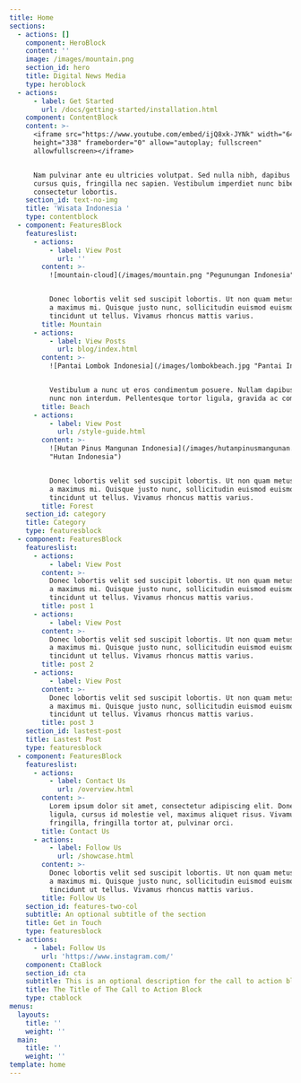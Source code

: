 ```yaml
---
title: Home
sections:
  - actions: []
    component: HeroBlock
    content: ''
    image: /images/mountain.png
    section_id: hero
    title: Digital News Media
    type: heroblock
  - actions:
      - label: Get Started
        url: /docs/getting-started/installation.html
    component: ContentBlock
    content: >-
      <iframe src="https://www.youtube.com/embed/ijQ8xk-JYNk" width="640"
      height="338" frameborder="0" allow="autoplay; fullscreen"
      allowfullscreen></iframe>


      Nam pulvinar ante eu ultricies volutpat. Sed nulla nibh, dapibus sit amet
      cursus quis, fringilla nec sapien. Vestibulum imperdiet nunc bibendum
      consectetur lobortis.
    section_id: text-no-img
    title: 'Wisata Indonesia '
    type: contentblock
  - component: FeaturesBlock
    featureslist:
      - actions:
          - label: View Post
            url: ''
        content: >-
          ![mountain-cloud](/images/mountain.png "Pegunungan Indonesia")


          Donec lobortis velit sed suscipit lobortis. Ut non quam metus. Nullam
          a maximus mi. Quisque justo nunc, sollicitudin euismod euismod at,
          tincidunt ut tellus. Vivamus rhoncus mattis varius.
        title: Mountain
      - actions:
          - label: View Posts
            url: blog/index.html
        content: >-
          ![Pantai Lombok Indonesia](/images/lombokbeach.jpg "Pantai Indonesia")


          Vestibulum a nunc ut eros condimentum posuere. Nullam dapibus quis
          nunc non interdum. Pellentesque tortor ligula, gravida ac commodo eu.
        title: Beach
      - actions:
          - label: View Post
            url: /style-guide.html
        content: >-
          ![Hutan Pinus Mangunan Indonesia](/images/hutanpinusmangunan.jpg
          "Hutan Indonesia")


          Donec lobortis velit sed suscipit lobortis. Ut non quam metus. Nullam
          a maximus mi. Quisque justo nunc, sollicitudin euismod euismod at,
          tincidunt ut tellus. Vivamus rhoncus mattis varius.
        title: Forest
    section_id: category
    title: Category
    type: featuresblock
  - component: FeaturesBlock
    featureslist:
      - actions:
          - label: View Post
        content: >-
          Donec lobortis velit sed suscipit lobortis. Ut non quam metus. Nullam
          a maximus mi. Quisque justo nunc, sollicitudin euismod euismod at,
          tincidunt ut tellus. Vivamus rhoncus mattis varius.
        title: post 1
      - actions:
          - label: View Post
        content: >-
          Donec lobortis velit sed suscipit lobortis. Ut non quam metus. Nullam
          a maximus mi. Quisque justo nunc, sollicitudin euismod euismod at,
          tincidunt ut tellus. Vivamus rhoncus mattis varius.
        title: post 2
      - actions:
          - label: View Post
        content: >-
          Donec lobortis velit sed suscipit lobortis. Ut non quam metus. Nullam
          a maximus mi. Quisque justo nunc, sollicitudin euismod euismod at,
          tincidunt ut tellus. Vivamus rhoncus mattis varius.
        title: post 3
    section_id: lastest-post
    title: Lastest Post
    type: featuresblock
  - component: FeaturesBlock
    featureslist:
      - actions:
          - label: Contact Us
            url: /overview.html
        content: >-
          Lorem ipsum dolor sit amet, consectetur adipiscing elit. Donec nisl
          ligula, cursus id molestie vel, maximus aliquet risus. Vivamus in nibh
          fringilla, fringilla tortor at, pulvinar orci.
        title: Contact Us
      - actions:
          - label: Follow Us
            url: /showcase.html
        content: >-
          Donec lobortis velit sed suscipit lobortis. Ut non quam metus. Nullam
          a maximus mi. Quisque justo nunc, sollicitudin euismod euismod at,
          tincidunt ut tellus. Vivamus rhoncus mattis varius.
        title: Follow Us
    section_id: features-two-col
    subtitle: An optional subtitle of the section
    title: Get in Touch
    type: featuresblock
  - actions:
      - label: Follow Us
        url: 'https://www.instagram.com/'
    component: CtaBlock
    section_id: cta
    subtitle: This is an optional description for the call to action block.
    title: The Title of The Call to Action Block
    type: ctablock
menus:
  layouts:
    title: ''
    weight: ''
  main:
    title: ''
    weight: ''
template: home
---
```


